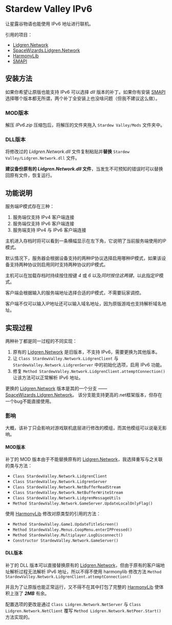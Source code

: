 # Stardew Valley IPv6
让星露谷物语也能使用 IPv6 地址进行联机。

引用的项目：
- [Lidgren.Network][lnet]
- [SpaceWizards.Lidgren.Network][slnet]
- [HarmonyLib][har]
- [SMAPI][smapi]

## 安装方法
如果你希望让原版也能支持 IPv6 可以选择 *dll* 版本的补丁。如果你有安装 [SMAPI][smapi] 选择哪个版本都无所谓，两个补丁全安装上也没啥问题（但我不建议这么做）。

### MOD版本
解压 *IPv6.zip* 压缩包后，将解压的文件夹拖入 `Stardew Valley/Mods` 文件夹中。

### DLL版本
将修改过的 *Lidgren.Network.dll* 文件复制粘贴并**替换** `Stardew Valley/Lidgren.Network.dll` 文件。

**建议备份原有的 *Lidgren.Network.dll* 文件**，当发生不可预知的错误时可以替换回原有文件，恢复运行。

## 功能说明
服务端IP模式存在三种：
1. 服务端仅支持 IPv4 客户端连接
2. 服务端仅支持 IPv6 客户端连接
3. 服务端支持 IPv4 与 IPv6 客户端连接

主机进入存档时将可以看到一条横幅显示在左下角，它说明了当前服务端使用的IP模式。

默认情况下，服务器会根据设备支持的两种IP协议选择启用哪种IP模式，如果该设备支持两种协议则启用同时支持两种协议的IP模式。

主机可以在加载存档时持续按住按键 *4* 或 *6* 以及*同时按住这两键*，以此指定IP模式。

客户端会根据输入的服务端地址选择合适的IP模式，不需要玩家调控。

客户端不仅可以输入IP地址还可以输入域名地址，因为原版游戏也支持解析域名地址。



## 实现过程
两种补丁都是同一过程的不同实现：
1. 原有的 [Lidgren.Network][lnet] 是旧版本，不支持 IPv6，需要更换为其他版本。
2. 让 `Class StardewValley.Network.LidgrenClient` 与 `StardewValley.Network.LidgrenServer` 中的初始化选项，启用 IPv6 功能。
3. 修复 `Method StardewValley.Network.LidgrenClient.attemptConnection()` 让该方法可以正常解析 IPv6 地址。

更换的 [Lidgren.Network][lnet] 版本是其的一个分支 —— [SpaceWizards.Lidgren.Network][slnet]。
该分支能支持更高的.net框架版本，但存在一个bug不能直接使用。

### 影响
大概，该补丁只会影响对游戏联机底层进行修改的模组，而其他模组可以说毫无影响。

#### MOD版本
补丁的 MOD 版本由于不能替换原有的 [Lidgren.Network][lnet]，我选择重写与之关联的类与方法：
- `Class StardewValley.Network.LidgrenClient`
- `Class StardewValley.Network.LidgrenServer`
- `Class StardewValley.Network.NetBufferReadStream`
- `Class StardewValley.Network.NetBufferWriteStream`
- `Class StardewValley.Network.LidgrenMessageUtils`
- `Method StardewValley.Network.GameServer.UpdateLocalOnlyFlag()`

使用 [HarmonyLib][har] 修改对原类型的引用的方法：
- `Method StardewValley.Game1.UpdateTitleScreen()`
- `Method StardewValley.Menus.CoopMenu.enterIPPressed()`
- `Method StardewValley.Multiplayer.LogDisconnect()`
- `Constructor StardewValley.Network.GameServer()`

#### DLL版本
补丁的 DLL 版本可以直接替换原有的 [Lidgren.Network][lnet]，但由于原有的客户端地址解析过程无法解析 IPv6 地址，所以不得不使用 harmonylib 修改方法 `Method StardewValley.Network.LidgrenClient.attemptConnection()`

并且为了让原版也能正常运行，又不得不在其中打包了完整的 [HarmonyLib][har] 使体积上涨了 ***2MB*** 有余。

配置选项的更改是通过 `Class Lidgren.Network.NetServer` 与 `Class Lidgren.Network.NetClient` 覆写 `Method Lidgren.Network.NetPeer.Start()` 方法实现的。



[lnet]: https://github.com/lidgren/lidgren-network-gen3
[slnet]: https://github.com/space-wizards/SpaceWizards.Lidgren.Network
[har]: https://github.com/pardeike/Harmony
[smapi]: https://github.com/Pathoschild/SMAPI

